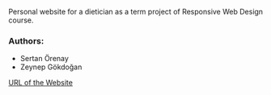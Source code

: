 Personal website for a dietician as a term project of Responsive Web Design course.

### Authors:
- Sertan Örenay
- Zeynep Gökdoğan 

[URL of the Website](https://sertanorenay.github.io/Responsive-Web-Design-Term-Project/)
